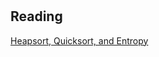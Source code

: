 #

## Reading
[Heapsort, Quicksort, and Entropy](http://users.aims.ac.za/~mackay/sorting/sorting.html)
